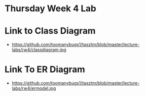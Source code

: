 # Thursday Week 4 Lab

# Link to Class Diagram
- https://github.com/toomanybugs1/tasztm/blob/master/lecture-labs/rw4/classdiagram.jpg

# Link To ER Diagram
- https://github.com/toomanybugs1/tasztm/blob/master/lecture-labs/rw4/ermodel.jpg
